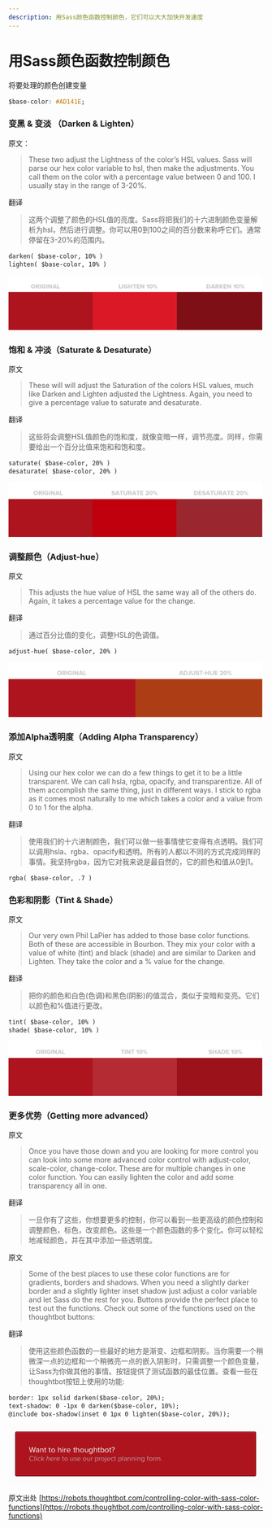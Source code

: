```yaml
---
description: 用Sass颜色函数控制颜色，它们可以大大加快开发速度
---
```


# 用Sass颜色函数控制颜色

将要处理的颜色创建变量

```css
$base-color: #AD141E;
```

### 变黑 & 变淡 （Darken & Lighten）

原文：

> These two adjust the Lightness of the color’s HSL values. Sass will parse our hex color variable to hsl, then make the adjustments. You call them on the color with a percentage value between 0 and 100. I usually stay in the range of 3-20%.

翻译

> 这两个调整了颜色的HSL值的亮度。Sass将把我们的十六进制颜色变量解析为hsl，然后进行调整。你可以用0到100之间的百分数来称呼它们。通常停留在3-20%的范围内。

```text
darken( $base-color, 10% )
lighten( $base-color, 10% )
```

![Darken &amp; Lighten](../.gitbook/assets/dark_light.png)

### 饱和 & 冲淡（Saturate & Desaturate）

原文

> These will will adjust the Saturation of the colors HSL values, much like Darken and Lighten adjusted the Lightness. Again, you need to give a percentage value to saturate and desaturate.

翻译

> 这些将会调整HSL值颜色的饱和度，就像变暗一样，调节亮度。同样，你需要给出一个百分比值来饱和和饱和度。

```text
saturate( $base-color, 20% )
desaturate( $base-color, 20% )
```

![Saturate &amp; Desaturate](../.gitbook/assets/tumblr_luv5ij6hvy1qb5ozt.png)

### 调整颜色（Adjust-hue）

原文

> This adjusts the hue value of HSL the same way all of the others do. Again, it takes a percentage value for the change.

翻译

> 通过百分比值的变化，调整HSL的色调值。

```text
adjust-hue( $base-color, 20% )
```

![Adjust-hue](../.gitbook/assets/adjust.png)

### 添加Alpha透明度（Adding Alpha Transparency）

原文

> Using our hex color we can do a few things to get it to be a little transparent. We can call hsla, rgba, opacify, and transparentize. All of them accomplish the same thing, just in different ways. I stick to rgba as it comes most naturally to me which takes a color and a value from 0 to 1 for the alpha.

翻译

> 使用我们的十六进制颜色，我们可以做一些事情使它变得有点透明。我们可以调用hsla、rgba、opacify和透明。所有的人都以不同的方式完成同样的事情。我坚持rgba，因为它对我来说是最自然的，它的颜色和值从0到1。

```text
rgba( $base-color, .7 )
```

### 色彩和阴影（Tint & Shade）

原文

> Our very own Phil LaPier has added to those base color functions. Both of these are accessible in Bourbon. They mix your color with a value of white \(tint\) and black \(shade\) and are similar to Darken and Lighten. They take the color and a % value for the change.

翻译

> 把你的颜色和白色\(色调\)和黑色\(阴影\)的值混合，类似于变暗和变亮。它们以颜色和%值进行更改。

```text
tint( $base-color, 10% )
shade( $base-color, 10% )
```

![Tint &amp; Shade](../.gitbook/assets/tint.png)

### 更多优势（Getting more advanced）

原文

> Once you have those down and you are looking for more control you can look into some more advanced color control with adjust-color, scale-color, change-color. These are for multiple changes in one color function. You can easily lighten the color and add some transparency all in one.

翻译

> 一旦你有了这些，你想要更多的控制，你可以看到一些更高级的颜色控制和调整颜色，标色，改变颜色。这些是一个颜色函数的多个变化。你可以轻松地减轻颜色，并在其中添加一些透明度。

原文

> Some of the best places to use these color functions are for gradients, borders and shadows. When you need a slightly darker border and a slightly lighter inset shadow just adjust a color variable and let Sass do the rest for you. Buttons provide the perfect place to test out the functions. Check out some of the functions used on the thoughtbot buttons:

翻译

> 使用这些颜色函数的一些最好的地方是渐变、边框和阴影。当你需要一个稍微深一点的边框和一个稍微亮一点的嵌入阴影时，只需调整一个颜色变量，让Sass为你做其他的事情。按钮提供了测试函数的最佳位置。查看一些在thoughtbot按钮上使用的功能:

```text
border: 1px solid darken($base-color, 20%);
text-shadow: 0 -1px 0 darken($base-color, 10%);
@include box-shadow(inset 0 1px 0 lighten($base-color, 20%));
```

![Getting more advanced](../.gitbook/assets/advan.png)

原文出处 [https://robots.thoughtbot.com/controlling-color-with-sass-color-functions](https://robots.thoughtbot.com/controlling-color-with-sass-color-functions)

